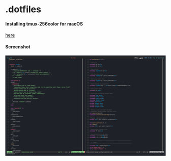 # .dotfiles

#### Installing tmux-256color for macOS

[here](https://gist.github.com/bbqtd/a4ac060d6f6b9ea6fe3aabe735aa9d95)

#### Screenshot

![sceenshot](./screenshot.png)

